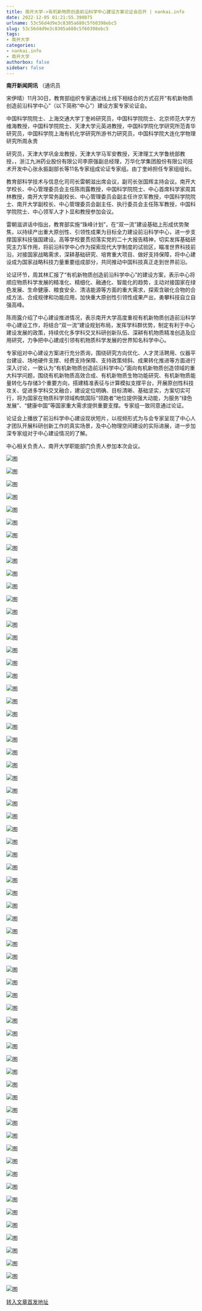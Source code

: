 ```yaml
---
title: 南开大学->有机新物质创造前沿科学中心建设方案论证会召开 | nankai.info
date: 2022-12-05 01:21:55.390075
urlname: 53c56d4d9e3c8305a680c5f60398ebc5
slug: 53c56d4d9e3c8305a680c5f60398ebc5
tags: 
- 南开大学
categories:
- nankai.info
- 南开大学
authorbox: false
sidebar: false
---
```

**南开新闻网讯** （通讯员

宋伊晴）11月30日，教育部组织专家通过线上线下相结合的方式召开“有机新物质创造前沿科学中心”（以下简称“中心”）建设方案专家论证会。

中国科学院院士、上海交通大学丁奎岭研究员，中国科学院院士、北京师范大学方维海教授，中国科学院院士、天津大学元英进教授，中国科学院化学研究所范青华研究员，中国科学院上海有机化学研究所游书力研究员，中国科学院大连化学物理研究所周永贵
<!--more-->
研究员，天津大学巩金龙教授，天津大学马军安教授，天津理工大学鲁统部教授，，浙江九洲药业股份有限公司李原强副总经理，万华化学集团股份有限公司技术开发中心张永振副部长等11名专家组成论证专家组。由丁奎岭担任专家组组长。

教育部科学技术与信息化司司长雷朝滋出席会议，副司长张国辉主持会议。南开大学校长、中心管理委员会主任陈雨露教授，中国科学院院士、中心首席科学家周其林教授，南开大学常务副校长、中心管理委员会副主任许京军教授，中国科学院院士、南开大学副校长、中心管理委员会副主任、执行委员会主任陈军教授，中国科学院院士、中心领军人才卜显和教授参加会议。

雷朝滋讲话中指出，教育部实施“珠峰计划”，在“双一流”建设基础上形成优势聚焦，以持续产出重大原创性、引领性成果为目标全力建设前沿科学中心，进一步支撑国家科技强国建设。高等学校要贯彻落实党的二十大报告精神，切实发挥基础研究主力军作用，将前沿科学中心作为探索现代大学制度的试验区，瞄准世界科技前沿，对接国家战略需求，深耕基础研究、培育重大项目、做好支持保障，将中心建设成为国家战略科技力量重要组成部分，共同推动中国科技真正走到世界前沿。

论证环节，周其林汇报了“有机新物质创造前沿科学中心”的建设方案，表示中心将顺应物质科学发展的精准化、精细化、融通化、智能化的趋势，主动对接国家在绿色发展、生命健康、粮食安全、清洁能源等方面的重大需求，探索含碳化合物的合成方法、合成规律和功能应用，加快重大原创性引领性成果产出，勇攀科技自立自强高峰。

陈雨露介绍了中心建设推进情况，表示南开大学高度重视有机新物质创造前沿科学中心建设工作，将结合“双一流”建设规划布局，发挥学科群优势，制定有利于中心建设发展的政策，持续优化多学科交叉科研创新队伍、深耕有机物质精准创造及应用研究，力争把中心建成引领有机物质科学发展的世界知名科学中心。

专家组对中心建设方案进行充分质询，围绕研究方向优化、人才灵活聘用、仪器平台建设、场地硬件支撑、经费支持保障、支持政策倾斜、成果转化推进等方面进行深入讨论，一致认为“有机新物质创造前沿科学中心”面向有机新物质创造领域的重大科学问题，围绕有机新物质高效合成、有机新物质生物功能研究、有机新物质能量转化与存储3个重要方向，搭建精准表征与计算模拟支撑平台，开展原创性科技攻关、促进多学科交叉融合，建设定位明确、目标清晰、基础坚实，方案切实可行，将为国家在物质科学领域构筑国际“领跑者”地位提供强大动能，为服务“绿色发展”、“健康中国”等国家重大需求提供重要支撑。专家组一致同意通过论证。

论证会上播放了前沿科学中心建设现状短片，以视频形式为与会专家呈现了中心人才团队开展科研创新工作的真实场景，及中心物理空间建设的实际进展，进一步加深专家组对于中心建设情况的了解。

中心相关负责人、南开大学职能部门负责人参加本次会议。

![图](http://news.nankai.edu.cn/ywsd/system/2022/12/01/g)

![图](http://news.nankai.edu.cn/ywsd/system/2022/12/01/p)

![图](http://news.nankai.edu.cn/ywsd/system/2022/12/01/j)

![图](http://news.nankai.edu.cn/ywsd/system/2022/12/01/)

![图](http://news.nankai.edu.cn/ywsd/system/2022/12/01/a)

![图](http://news.nankai.edu.cn/ywsd/system/2022/12/01/7)

![图](http://news.nankai.edu.cn/ywsd/system/2022/12/01/b)

![图](http://news.nankai.edu.cn/ywsd/system/2022/12/01/3)

![图](http://news.nankai.edu.cn/ywsd/system/2022/12/01/3)

![图](http://news.nankai.edu.cn/ywsd/system/2022/12/01/e)

![图](http://news.nankai.edu.cn/ywsd/system/2022/12/01/9)

![图](http://news.nankai.edu.cn/ywsd/system/2022/12/01/7)

![图](http://news.nankai.edu.cn/ywsd/system/2022/12/01/_)

![图](http://news.nankai.edu.cn/ywsd/system/2022/12/01/7)

![图](http://news.nankai.edu.cn/ywsd/system/2022/12/01/1)

![图](http://news.nankai.edu.cn/ywsd/system/2022/12/01/2)

![图](http://news.nankai.edu.cn/ywsd/system/2022/12/01/9)

![图](http://news.nankai.edu.cn/ywsd/system/2022/12/01/4)

![图](http://news.nankai.edu.cn/ywsd/system/2022/12/01/0)

![图](http://news.nankai.edu.cn/ywsd/system/2022/12/01/0)

![图](http://news.nankai.edu.cn/ywsd/system/2022/12/01/0)

![图](http://news.nankai.edu.cn/ywsd/system/2022/12/01/3)

![图](http://news.nankai.edu.cn/ywsd/system/2022/12/01/0)

![图](http://news.nankai.edu.cn/ywsd/system/2022/12/01/0)

![图](http://news.nankai.edu.cn/)

![图](http://news.nankai.edu.cn/ywsd/system/2022/12/01/2)

![图](http://news.nankai.edu.cn/ywsd/system/2022/12/01/9)

![图](http://news.nankai.edu.cn/ywsd/system/2022/12/01/4)

![图](http://news.nankai.edu.cn/)

![图](http://news.nankai.edu.cn/ywsd/system/2022/12/01/0)

![图](http://news.nankai.edu.cn/ywsd/system/2022/12/01/0)

![图](http://news.nankai.edu.cn/ywsd/system/2022/12/01/0)

![图](http://news.nankai.edu.cn/)

![图](http://news.nankai.edu.cn/ywsd/system/2022/12/01/3)

![图](http://news.nankai.edu.cn/ywsd/system/2022/12/01/0)

![图](http://news.nankai.edu.cn/ywsd/system/2022/12/01/0)

![图](http://news.nankai.edu.cn/)

![图](http://news.nankai.edu.cn/ywsd/system/2022/12/01/c)

![图](http://news.nankai.edu.cn/ywsd/system/2022/12/01/i)

![图](http://news.nankai.edu.cn/ywsd/system/2022/12/01/p)

![图](http://news.nankai.edu.cn/)

![图](http://news.nankai.edu.cn/ywsd/system/2022/12/01/n)

![图](http://news.nankai.edu.cn/ywsd/system/2022/12/01/c)

![图](http://news.nankai.edu.cn/ywsd/system/2022/12/01/)

![图](http://news.nankai.edu.cn/ywsd/system/2022/12/01/u)

![图](http://news.nankai.edu.cn/ywsd/system/2022/12/01/d)

![图](http://news.nankai.edu.cn/ywsd/system/2022/12/01/e)

![图](http://news.nankai.edu.cn/ywsd/system/2022/12/01/)

![图](http://news.nankai.edu.cn/ywsd/system/2022/12/01/i)

![图](http://news.nankai.edu.cn/ywsd/system/2022/12/01/a)

![图](http://news.nankai.edu.cn/ywsd/system/2022/12/01/k)

![图](http://news.nankai.edu.cn/ywsd/system/2022/12/01/n)

![图](http://news.nankai.edu.cn/ywsd/system/2022/12/01/a)

![图](http://news.nankai.edu.cn/ywsd/system/2022/12/01/n)

![图](http://news.nankai.edu.cn/ywsd/system/2022/12/01/)

![图](http://news.nankai.edu.cn/ywsd/system/2022/12/01/s)

![图](http://news.nankai.edu.cn/ywsd/system/2022/12/01/w)

![图](http://news.nankai.edu.cn/ywsd/system/2022/12/01/e)

![图](http://news.nankai.edu.cn/ywsd/system/2022/12/01/n)

![图](http://news.nankai.edu.cn/)

![图](http://news.nankai.edu.cn/)

![图](http://news.nankai.edu.cn/ywsd/system/2022/12/01/:)

![图](http://news.nankai.edu.cn/ywsd/system/2022/12/01/p)

![图](http://news.nankai.edu.cn/ywsd/system/2022/12/01/t)

![图](http://news.nankai.edu.cn/ywsd/system/2022/12/01/t)

![图](http://news.nankai.edu.cn/ywsd/system/2022/12/01/h)

[转入文章首发地址](http://news.nankai.edu.cn/ywsd/system/2022/12/01/030053894.shtml)